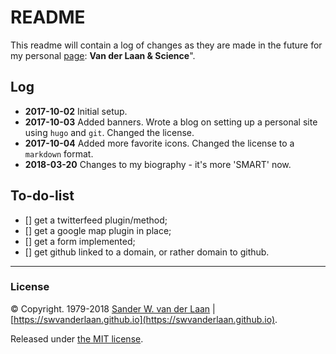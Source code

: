 README
==============

This readme will contain a log of changes as they are made in the future for my personal [page](https://swvanderlaan.github.io): **Van der Laan & Science**".

## Log
* **2017-10-02** Initial setup.
* **2017-10-03** Added banners. Wrote a blog on setting up a personal site using `hugo` and `git`. Changed the license.
* **2017-10-04** Added more favorite icons. Changed the license to a `markdown` format.
* **2018-03-20** Changes to my biography - it's more 'SMART' now.

## To-do-list
- [] get a twitterfeed plugin/method;
- [] get a google map plugin in place;
- [] get a form implemented;
- [] get github linked to a domain, or rather domain to github.

----- 
### License

&copy; Copyright. 1979-2018 [Sander W. van der Laan](mailto:s.w.vanderlaan-2@umcutrecht.nl) | [https://swvanderlaan.github.io](https://swvanderlaan.github.io).

Released under [the MIT license](http://opensource.org/licenses/MIT).
